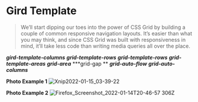 # Gird Template

> We’ll start dipping our toes into the power of CSS Grid by building a couple of common responsive navigation layouts. It’s easier than what you may think, and since CSS Grid was built with responsiveness in mind, it’ll take less code than writing media queries all over the place.

***gird-template-columns***
***grid-template-rows***
***grid-template-rows***
***grid-template-areas***
***grid-area***
***grid-gap **
***grid-auto-flow***
***grid-auto-columns***

**Photo Example 1**
![Xnip2022-01-15_03-39-22](https://user-images.githubusercontent.com/65359022/149670464-7a0061c5-7ff0-4728-b8b8-383e0dfe96f9.jpg)

**Photo Example 2**
![Firefox_Screenshot_2022-01-14T20-46-57 306Z](https://user-images.githubusercontent.com/65359022/149670497-2af7e082-c4b1-448e-a2b1-3a392f905138.png)


